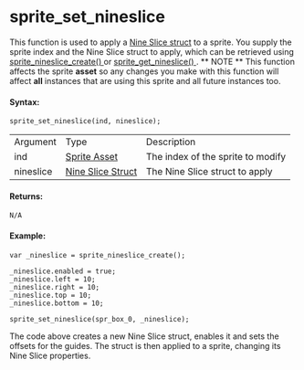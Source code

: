 # sprite_set_nineslice

This function is used to apply a [Nine Slice
struct](../Nine_Slice_Struct) to a sprite. You supply the sprite
index and the Nine Slice struct to apply, which can be retrieved using [
sprite_nineslice_create() ](sprite_nineslice_create) or [
sprite_get_nineslice() ](../Sprite_Information/sprite_get_nineslice)
. ** NOTE ** This function affects the sprite **asset** so any changes
you make with this function will affect **all** instances that are using
this sprite and all future instances too.

#### Syntax:

``` gml
sprite_set_nineslice(ind, nineslice);
```

|           |                                                                                                                          |                                   |
|-----------|--------------------------------------------------------------------------------------------------------------------------|-----------------------------------|
| Argument  | Type                                                                                                                     | Description                       |
| ind       |  [Sprite Asset](../../../../../../The_Asset_Editors/Sprites)                                                         | The index of the sprite to modify |
| nineslice |  [Nine Slice Struct](../../../../../../GameMaker_Language/GML_Reference/Asset_Management/Sprites/Nine_Slice_Struct)  | The Nine Slice struct to apply    |

#### Returns:

``` gml
N/A
```

#### Example:

``` gml
var _nineslice = sprite_nineslice_create();

_nineslice.enabled = true;
_nineslice.left = 10;
_nineslice.right = 10;
_nineslice.top = 10;
_nineslice.bottom = 10;

sprite_set_nineslice(spr_box_0, _nineslice);
```

The code above creates a new Nine Slice struct, enables it and sets the
offsets for the guides. The struct is then applied to a sprite, changing
its Nine Slice properties.
